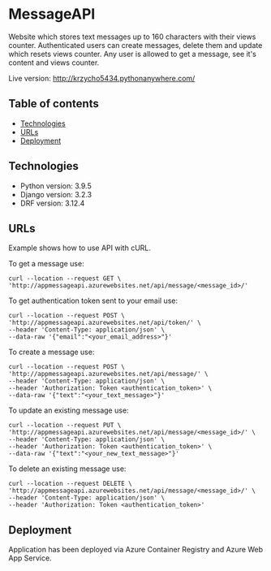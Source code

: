 # MessageAPI

Website which stores text messages  up to 160 characters with their views counter. Authenticated users can create messages, delete them and update which resets views counter. Any user is allowed to get a message, see it's content and views counter.

Live version: http://krzycho5434.pythonanywhere.com/

## Table of contents
* [Technologies](#technologies)
* [URLs](#urls)
* [Deployment](#Deployment)

## Technologies
* Python version: 3.9.5
* Django version: 3.2.3
* DRF version: 3.12.4

## URLs
Example shows how to use API with cURL.

To get a message use:
```
curl --location --request GET \
'http://appmessageapi.azurewebsites.net/api/message/<message_id>/'
```
To get authentication token sent to your email use:
```
curl --location --request POST \
'http://appmessageapi.azurewebsites.net/api/token/' \
--header 'Content-Type: application/json' \
--data-raw '{"email":"<your_email_address>"}'
```
To create a message use:
```
curl --location --request POST \
'http://appmessageapi.azurewebsites.net/api/message/' \
--header 'Content-Type: application/json' \
--header 'Authorization: Token <authentication_token>' \
--data-raw '{"text":"<your_text_message>"}'
```
To update an existing message use:
```
curl --location --request PUT \
'http://appmessageapi.azurewebsites.net/api/message/<message_id>/' \
--header 'Content-Type: application/json' \
--header 'Authorization: Token <authentication_token>' \
--data-raw '{"text":"<your_new_text_message>"}'
```
To delete an existing message use:
```
curl --location --request DELETE \
'http://appmessageapi.azurewebsites.net/api/message/<message_id>/' \
--header 'Content-Type: application/json' \
--header 'Authorization: Token <authentication_token>'
```
## Deployment
Application has been deployed via Azure Container Registry and Azure Web App Service.

